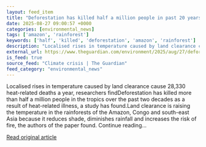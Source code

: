 ```yaml
---
layout: feed_item
title: "Deforestation has killed half a million people in past 20 years, study finds"
date: 2025-08-27 09:00:57 +0000
categories: [environmental_news]
tags: ['amazon', 'rainforest']
keywords: ['half', 'killed', 'deforestation', 'amazon', 'rainforest']
description: "Localised rises in temperature caused by land clearance cause 28,330 heat-related deaths a year, researchers findDeforestation has killed more than half a mi..."
external_url: https://www.theguardian.com/environment/2025/aug/27/deforestation-has-killed-half-a-million-people-in-past-20-years-study-finds
is_feed: true
source_feed: "Climate crisis | The Guardian"
feed_category: "environmental_news"
---
```


Localised rises in temperature caused by land clearance cause 28,330 heat-related deaths a year, researchers findDeforestation has killed more than half a million people in the tropics over the past two decades as a result of heat-related illness, a study has found.Land clearance is raising the temperature in the rainforests of the Amazon, Congo and south-east Asia because it reduces shade, diminishes rainfall and increases the risk of fire, the authors of the paper found. Continue reading...

[Read original article](https://www.theguardian.com/environment/2025/aug/27/deforestation-has-killed-half-a-million-people-in-past-20-years-study-finds)

